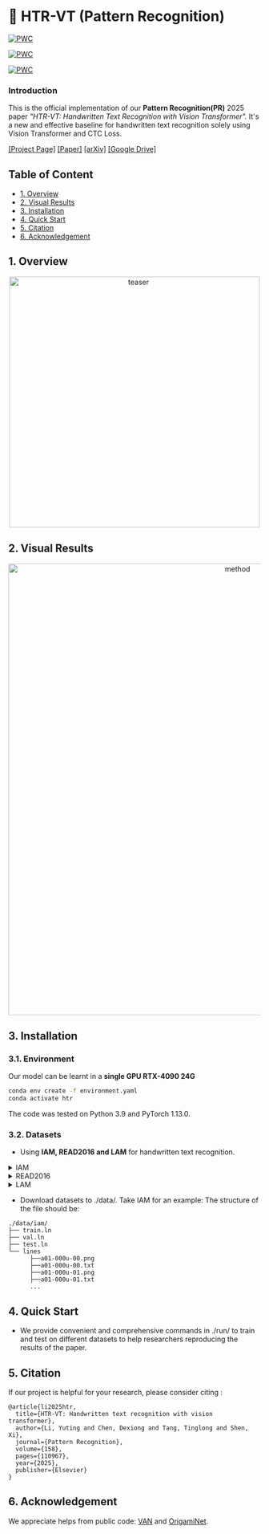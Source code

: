 # 📙 HTR-VT (Pattern Recognition)
[![PWC](https://img.shields.io/endpoint.svg?url=https://paperswithcode.com/badge/htr-vt-handwritten-text-recognition-with/handwritten-text-recognition-on-lam-line)](https://paperswithcode.com/sota/handwritten-text-recognition-on-lam-line?p=htr-vt-handwritten-text-recognition-with)

[![PWC](https://img.shields.io/endpoint.svg?url=https://paperswithcode.com/badge/htr-vt-handwritten-text-recognition-with/handwritten-text-recognition-on-read2016-line)](https://paperswithcode.com/sota/handwritten-text-recognition-on-read2016-line?p=htr-vt-handwritten-text-recognition-with)

[![PWC](https://img.shields.io/endpoint.svg?url=https://paperswithcode.com/badge/htr-vt-handwritten-text-recognition-with/handwritten-text-recognition-on-iam-line)](https://paperswithcode.com/sota/handwritten-text-recognition-on-iam-line?p=htr-vt-handwritten-text-recognition-with)
### Introduction
This is the official implementation of our **Pattern Recognition(PR)** 2025 paper *"HTR-VT: Handwritten Text Recognition with Vision Transformer".* It's a new and effective baseline for handwritten text recognition solely using Vision Transformer and CTC Loss. 

[[Project Page]](https://yutingli0606.github.io/HTR-VT/)
[[Paper]](https://www.sciencedirect.com/science/article/abs/pii/S0031320324007180)
[[arXiv]](https://arxiv.org/pdf/2409.08573) 
[[Google Drive]](https://drive.google.com/drive/folders/1mGX9Dk7RBY5BKbqHnxwsHtCnX-SuH363?usp=sharing)


## Table of Content
* [1. Overview](#1-overview)
* [2. Visual Results](#2-visual-results)
* [3. Installation](#3-installation)
* [4. Quick Start](#4-quick-start)
* [5. Citation](#5-citation)
* [6. Acknowledgement](#6-acknowledgement)

## 1. Overview
<p align="center">
<img src="img/HTR-VT.png" width="500px" alt="teaser">
</p>

## 2. Visual Results
<p align="center">
<img src="img/visual.png" width="900px" alt="method">
</p>

## 3. Installation

### 3.1. Environment

Our model can be learnt in a **single GPU RTX-4090 24G**
```bash
conda env create -f environment.yaml
conda activate htr
```

The code was tested on Python 3.9 and PyTorch 1.13.0.


### 3.2. Datasets

* Using **IAM, READ2016 and LAM** for handwritten text recognition.

</summary>
  <details>
   <summary>
   IAM
   </summary>
    
    Register at the FKI's webpage :https://fki.tic.heia-fr.ch/databases/iam-handwriting-database)
    Download the dataset from here :https://fki.tic.heia-fr.ch/databases/download-the-iam-handwriting-database
  </details>
  <details>
   <summary>
   READ2016
   </summary>
    
    wget https://zenodo.org/record/1164045/files/{Test-ICFHR-2016.tgz,Train-And-Val-ICFHR-2016.tgz}
  </details>
  <details>
   <summary>
   LAM
   </summary>
    
    Download the dataset from here: https://aimagelab.ing.unimore.it/imagelab/page.asp?IdPage=46
  </details>
  
* Download datasets to ./data/.
Take IAM for an example:
The structure of the file should be:

```
./data/iam/
├── train.ln
├── val.ln
├── test.ln
└── lines
      ├──a01-000u-00.png
      ├──a01-000u-00.txt
      ├──a01-000u-01.png
      ├──a01-000u-01.txt
      ...
```


## 4. Quick Start
* We provide convenient and comprehensive commands in ./run/ to train and test on different datasets to help researchers reproducing the results of the paper.

## 5. Citation
If our project is helpful for your research, please consider citing :
```
@article{li2025htr,
  title={HTR-VT: Handwritten text recognition with vision transformer},
  author={Li, Yuting and Chen, Dexiong and Tang, Tinglong and Shen, Xi},
  journal={Pattern Recognition},
  volume={158},
  pages={110967},
  year={2025},
  publisher={Elsevier}
}
```

## 6. Acknowledgement

We appreciate helps from public code: [VAN](https://github.com/FactoDeepLearning/VerticalAttentionOCR) and [OrigamiNet](https://github.com/IntuitionMachines/OrigamiNet).  
